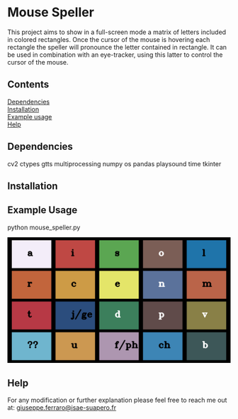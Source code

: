 Mouse Speller
====

This project aims to show in a full-screen mode a matrix of letters included in colored rectangles.
Once the cursor of the mouse is hovering each rectangle the speller will pronounce the letter contained in rectangle.
It can be used in combination with an eye-tracker, using this latter to control the cursor of the mouse.

## Contents

[Dependencies](#dependencies)  
[Installation](#installation)  
[Example usage](#example-usage)  
[Help](#help)

## Dependencies
cv2 
ctypes
gtts
multiprocessing
numpy
os
pandas
playsound
time 
tkinter


## Installation


## Example Usage
python mouse_speller.py

![matrix of letters to spell](https://github.com/gferraro2019/mouse_speller/blob/main/example.png?raw=true)


## Help
For any modification or further explanation please feel free to reach me out at:
giuseppe.ferraro@isae-suapero.fr


